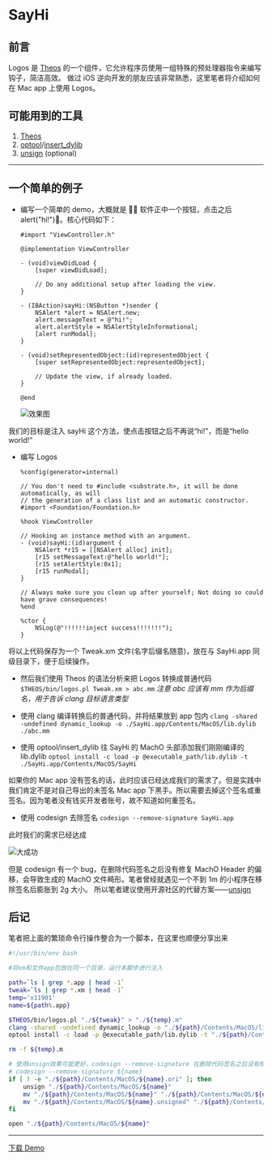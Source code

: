 # SayHi

## 前言

Logos 是 [Theos](https://github.com/theos/theos) 的一个组件，它允许程序员使用一组特殊的预处理器指令来编写钩子，简洁高效。
做过 iOS 逆向开发的朋友应该非常熟悉，这里笔者将介绍如何在 Mac app 上使用 Logos。

## 可能用到的工具

1.  [Theos](https://github.com/theos/theos)
2.  [optool](https://github.com/alexzielenski/optool)/[insert_dylib](https://github.com/Tyilo/insert_dylib)
3.  [unsign](https://github.com/steakknife/unsign) (optional)

---

## 一个简单的例子

-   编写一个简单的 demo，大概就是  软件正中一个按钮，点击之后 alert("hi!")。核心代码如下：

    ```objc
    #import "ViewController.h"

    @implementation ViewController

    - (void)viewDidLoad {
        [super viewDidLoad];

        // Do any additional setup after loading the view.
    }

    - (IBAction)sayHi:(NSButton *)sender {
        NSAlert *alert = NSAlert.new;
        alert.messageText = @"hi!";
        alert.alertStyle = NSAlertStyleInformational;
        [alert runModal];
    }

    - (void)setRepresentedObject:(id)representedObject {
        [super setRepresentedObject:representedObject];

        // Update the view, if already loaded.
    }

    @end
    ```

    ![效果图](https://i.imgur.com/ao2FHon.png)

我们的目标是注入 sayHi 这个方法，使点击按钮之后不再说“hi!”，而是“hello world!”

-   编写 Logos

    ```objc
    %config(generator=internal)

    // You don't need to #include <substrate.h>, it will be done automatically, as will
    // the generation of a class list and an automatic constructor.
    #import <Foundation/Foundation.h>

    %hook ViewController

    // Hooking an instance method with an argument.
    - (void)sayHi:(id)argument {
        NSAlert *r15 = [[NSAlert alloc] init];
        [r15 setMessageText:@"hello world!"];
        [r15 setAlertStyle:0x1];
        [r15 runModal];
    }

    // Always make sure you clean up after yourself; Not doing so could have grave consequences!
    %end

    %ctor {
        NSLog(@"!!!!!!inject success!!!!!!!");
    }
    ```

将以上代码保存为一个 Tweak.xm 文件(名字后缀名随意)，放在与 SayHi.app 同级目录下，便于后续操作。

-   然后我们使用 Theos 的语法分析来把 Logos 转换成普通代码
    `$THEOS/bin/logos.pl Tweak.xm > abc.mm`
    _注意 abc 应该有 mm 作为后缀名，用于告诉 clang 目标语言类型_

-   使用 clang 编译转换后的普通代码，并将结果放到 app 包内
    `clang -shared -undefined dynamic_lookup -o ./SayHi.app/Contents/MacOS/lib.dylib ./abc.mm`

-   使用 optool/insert_dylib 往 SayHi 的 MachO 头部添加我们刚刚编译的 lib.dylib
    `optool install -c load -p @executable_path/lib.dylib -t ./SayHi.app/Contents/MacOS/SayHi`

如果你的 Mac app 没有签名的话，此时应该已经达成我们的需求了。但是实践中我们肯定不是对自己导出的未签名 Mac app 下黑手。所以需要去掉这个签名或重签名。因为笔者没有钱买开发者账号，故不知道如何重签名。

-   使用 codesign 去除签名
    `codesign --remove-signature SayHi.app`

此时我们的需求已经达成

![大成功](https://i.imgur.com/pcCawwB.png)

但是 codesign 有一个 bug，在删除代码签名之后没有修复 MachO Header 的偏移，会导致生成的 MachO 文件畸形。笔者曾经就遇见一个不到 1m 的小程序在移除签名后膨胀到 2g 大小。
所以笔者建议使用开源社区的代替方案——[unsign](https://github.com/steakknife/unsign)

## 后记

笔者把上面的繁琐命令行操作整合为一个脚本，在这里也顺便分享出来

```bash
#!/usr/bin/env bash

#将xm和文件app包放在同一个目录，运行本脚步进行注入

path=`ls | grep *.app | head -1`
tweak=`ls | grep *.xm | head -1`
temp='x11901'
name=${path%.app}

$THEOS/bin/logos.pl "./${tweak}" > "./${temp}.m"
clang -shared -undefined dynamic_lookup -o "./${path}/Contents/MacOS/lib.dylib" "./${temp}.mm"
optool install -c load -p @executable_path/lib.dylib -t "./${path}/Contents/MacOS/${name}"

rm -f ${temp}.m

# 使用unsign效果可能更好，codesign --remove-signature 在删除代码签名之后没有修复MachO Header的偏移，导致生成的MachO文件畸形
# codesign --remove-signature ${name}
if [ ! -e "./${path}/Contents/MacOS/${name}.ori" ]; then
    unsign "./${path}/Contents/MacOS/${name}"
    mv "./${path}/Contents/MacOS/${name}" "./${path}/Contents/MacOS/${name}.ori"
    mv "./${path}/Contents/MacOS/${name}.unsigned" "./${path}/Contents/MacOS/${name}"
fi

open "./${path}/Contents/MacOS/${name}"
```

---

[下载 Demo](https://github.com/0x11901/SayHi)
